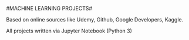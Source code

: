 #MACHINE LEARNING PROJECTS#

Based on online sources like Udemy, Github, Google Developers, Kaggle.


All projects written via Jupyter Notebook (Python 3)
